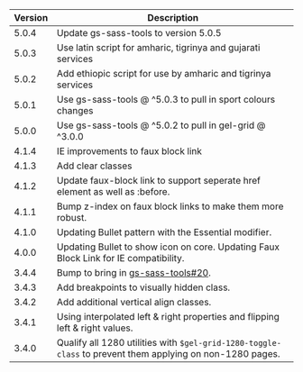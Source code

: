 | Version | Description |
|---------|-------------|
| 5.0.4   | Update gs-sass-tools to version 5.0.5 |
| 5.0.3   | Use latin script for amharic, tigrinya and gujarati services |
| 5.0.2   | Add ethiopic script for use by amharic and tigrinya services |
| 5.0.1   | Use gs-sass-tools @ ^5.0.3 to pull in sport colours changes |
| 5.0.0   | Use gs-sass-tools @ ^5.0.2 to pull in gel-grid @ ^3.0.0 |
| 4.1.4   | IE improvements to faux block link |
| 4.1.3   | Add clear classes |
| 4.1.2   | Update faux-block link to support seperate href element as well as :before. |
| 4.1.1   | Bump z-index on faux block links to make them more robust. |
| 4.1.0   | Updating Bullet pattern with the Essential modifier. |
| 4.0.0   | Updating Bullet to show icon on core. Updating Faux Block Link for IE compatibility. |
| 3.4.4   | Bump to bring in [gs-sass-tools#20](https://github.com/bbc/gs-sass-tools/pull/20). |
| 3.4.3   | Add breakpoints to visually hidden class. |
| 3.4.2   | Add additional vertical align classes. |
| 3.4.1   | Using interpolated left & right properties and flipping left & right values. |
| 3.4.0   | Qualify all 1280 utilities with `$gel-grid-1280-toggle-class` to prevent them applying on non-1280 pages. |
